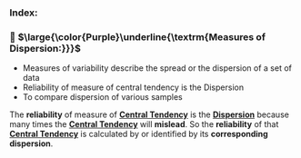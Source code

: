 ### Index:
### 🔲 $\large{\color{Purple}\underline{\textrm{Measures of Dispersion:}}}$
* Measures of variability describe the spread or the dispersion of a set of data
* Reliability of measure of central tendency is the Dispersion
* To compare dispersion of various samples

The **reliability** of measure of <ins><b>Central Tendency</b></ins> is the <ins><b>Dispersion</ins></b> because many times the <ins><b>Central Tendency</b></ins> will **mislead**. So the **reliability** of that <ins><b>Central Tendency</b></ins> is calculated by or identified by its **corresponding dispersion**.
